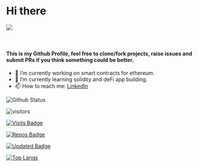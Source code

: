   <h1>Hi there</h1>
  <img src="https://github.com/hitontwo2" max-height=20px>
  <br><br><br>
<h4>This is my Github Profile, feel free to clone/fork projects, raise issues and submit PRs if you think something could be better.</h4>

- 🔭 I’m currently working on smart contracts for ethereum.
- 🌱 I’m currently learning solidity and deFi app building.
- 📫 How to reach me: [LinkedIn](https://www.linkedin.com/in/chetan-shiraguppi-7815971b7/)



![Github Status](https://github-readme-stats.vercel.app/api?username=chetan-0&theme=dark)

 ![visitors](https://visitor-badge.glitch.me/badge?page_id=chetan&left_color=green&right_color=red)
 
 
 [![Visits Badge](https://badges.pufler.dev/visits/puf17640/git-badges)](https://badges.pufler.dev)

[![Repos Badge](https://badges.pufler.dev/repos/puf17640)](https://badges.pufler.dev)

[![Updated Badge](https://badges.pufler.dev/updated/puf17640/git-badges)](https://badges.pufler.dev)

[![Top Langs](https://github-readme-stats.vercel.app/api/top-langs/?username=chetan-0)](https://github.com/anuraghazra/github-readme-stats)
